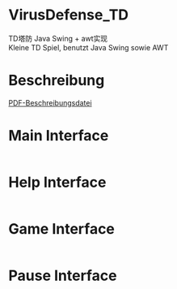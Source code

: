 # VirusDefense_TD
TD塔防 Java Swing + awt实现<br/>
Kleine TD Spiel, benutzt Java Swing sowie AWT

# Beschreibung
[PDF-Beschreibungsdatei](https://github.com/netbeifeng/VirusDefense_TD/blob/master/Virus%20Defense(VD).pdf)

# Main Interface
![]()
# Help Interface
![]()
# Game Interface
![]()
# Pause Interface
![]()
